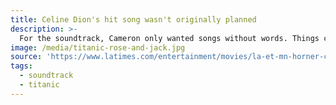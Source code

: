 ```yaml
---
title: Celine Dion's hit song wasn't originally planned
description: >-
  For the soundtrack, Cameron only wanted songs without words. Things changed when composer James Horner hooked up with lyricist Will Jennings and singer Celine Dion to secretly create a demo for "My Heart Will Go On", which Cameron loved. The song made it into the closing credits, and the rest is history.
image: /media/titanic-rose-and-jack.jpg
source: 'https://www.latimes.com/entertainment/movies/la-et-mn-horner-cameron-20150624-story.html'
tags:
  - soundtrack
  - titanic
---
```


